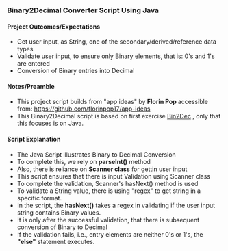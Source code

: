 ### Binary2Decimal Converter Script Using Java
#### Project Outcomes/Expectations
- Get user input, as String, one of the secondary/derived/reference data types
- Validate user input, to ensure only Binary elements, that is: 0's and 1's are entered
- Conversion of Binary entries into Decimal

#### Notes/Preamble
- This project script builds from "app ideas" by <b> Florin Pop </b> accessible from: https://github.com/florinpop17/app-ideas
- This Binary2Decimal script is based on first exercise <a href="https://github.com/florinpop17/app-ideas/blob/master/Projects/1-Beginner/Bin2Dec-App.md">Bin2Dec</a> , only that this focuses is on Java.

#### Script Explanation
- The Java Script illustrates Binary to Decimal Conversion
- To complete this, we rely on <strong>parseInt()</strong> method
- Also, there is reliance on <strong>Scanner class</strong> for gettin user input
- This script ensures that there is input Validation using Scanner class
- To complete the validation, Scanner's hasNext() method is used
- To validate a String value, there is using "regex" to get string in a specific format.
- In the script, the <strong>hasNext()</strong> takes a regex in validating if the user input string contains Binary values.
- It is only after the successful validation, that there is subsequent conversion of Binary to Decimal
- If the validation fails, i.e., entry elements are neither 0's or 1's, the <strong>"else"</strong> statement executes.
